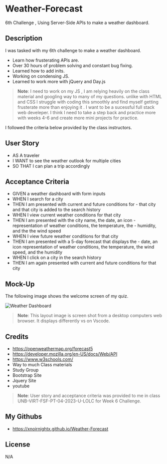 # Weather-Forecast
6th Challenge , Using Server-Side APIs to make a weather dashboard.

## Description

I was tasked with my 6th challenge to make a weather dashboard.
- Learn how frusterating APIs are.
- Over 30 hours of problem solving and constant bug fixing. 
- Learned how to add inits.
- Working on condensing JS.
- Learned to work more with jQuery and Day.js

> **Note**: I need to work on my JS , I am relying heavily on the class material and googling way to many of my questions.
unlike with HTML and CSS I struggle with coding this smoothly and find myself getting frusterate more than enjoying it . I want to be
a sucessful full stack web develeper. I think I need to take a step back and practice more with weeks 4-6 and create more mini projects for practice. 

I followed the criteria below provided by the class instructors.

## User Story

- AS A traveler
- I WANT to see the weather outlook for multiple cities
- SO THAT I can plan a trip accordingly


## Acceptance Criteria

- GIVEN a weather dashboard with form inputs
- WHEN I search for a city
- THEN I am presented with current and future conditions for - that city and that city is added to the search history
- WHEN I view current weather conditions for that city
- THEN I am presented with the city name, the date, an icon  - representation of weather conditions, the temperature, the - humidity, and the the wind speed
- WHEN I view future weather conditions for that city
- THEN I am presented with a 5-day forecast that displays the - date, an icon representation of weather conditions, the temperature, the wind speed, and the humidity
- WHEN I click on a city in the search history
- THEN I am again presented with current and future conditions for that city

## Mock-Up

The following image shows the welcome screen of my quiz.

![Weather Dashboard ](./)

> **Note**: This layout image is screen shot from a desktop computers web browser. It displays differently vs on Vscode.


## Credits

- https://openweathermap.org/forecast5
- https://developer.mozilla.org/en-US/docs/Web/API
- https://www.w3schools.com/
- Way to much Class materials
- Study Group
- Bootstrap Site
- Jquery Site
- youtube


> **Note**: User story and acceptance criteria was provided to me in class
 UNB-VIRT-FSF-PT-04-2023-U-LOLC for Week 6 Challenge. 


## My Githubs

- https://xnoirnightx.github.io/Weather-Forecast

## License

N/A
